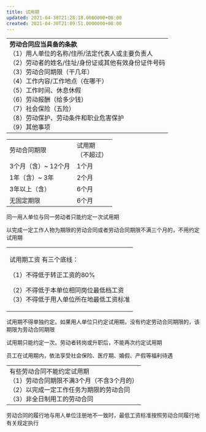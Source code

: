 ```yaml
---
title: 试用期
updated: 2021-04-30T21:28:18.0000000+08:00
created: 2021-04-30T21:09:51.0000000+08:00
---
```


<table><colgroup><col style="width: 100%" /></colgroup><tbody><tr class="odd"><td><strong>劳动合同应当具备的条款</strong><br />
（1）用人单位的名称/住所/法定代表人或主要负责人<br />
（2）劳动者的姓名/住址/身份证或其他有效身份证件号码<br />
（3）劳动合同期限（干几年）<br />
（4）工作内容/工作地点（在哪干）<br />
（5）工作时间、休息休假<br />
（6）劳动报酬（给多少钱）<br />
（7）社会保险（五险）<br />
（8）劳动保护、劳动条件和职业危害保护<br />
（9）其他事项</td></tr></tbody></table>

<table><colgroup><col style="width: 63%" /><col style="width: 36%" /></colgroup><tbody><tr class="odd"><td>劳动合同期限</td><td>试用期<br />
（不超过）</td></tr><tr class="even"><td>3个月（含）~ 12个月</td><td>1个月</td></tr><tr class="odd"><td>1年（含）~ 3年</td><td>2个月</td></tr><tr class="even"><td>3年以上（含）</td><td>6个月</td></tr><tr class="odd"><td>无固定期限</td><td>6个月</td></tr></tbody></table>

同一用人单位与同一劳动者只能约定一次试用期

以完成一定工作人物为期限的劳动合同或者劳动合同期限不满三个月的，不用约定试用期

<table><colgroup><col style="width: 100%" /></colgroup><tbody><tr class="odd"><td><p>试用期工资 有三个底线：</p><p>（1）不得低于转正工资的80%</p><p>（2）不得低于本单位相同岗位最低档工资<br />
（3）不得低于用人单位所在地最低工资标准</p></td></tr></tbody></table>

试用期不得单独约定。如果用人单位只约定试用期，没有约定劳动合同期限的，该期限为劳动合同期限  

试用期只能约定一次。劳动者转岗或升职后，不能再次约定试用期

员工在试用期内，依法享受社会保险、医疗期、婚假、产假等福利待遇

<table><colgroup><col style="width: 100%" /></colgroup><tbody><tr class="odd"><td>有些劳动合同不能约定试用期<br />
（1）劳动合同期限不满3个月（不含3个月的）<br />
（2）以完成一定工作任务为期限的劳动合同<br />
（3）非全日制用工的劳动合同</td></tr></tbody></table>

劳动合同的履行地与用人单位注册地不一致时，最低工资标准按照劳动合同履行地有关规定执行
